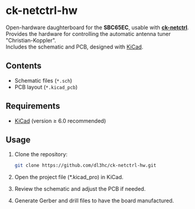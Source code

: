 # ck-netctrl-hw

Open-hardware daughterboard for the **SBC65EC**, usable with [**ck-netctrl**](https://github.com/dl3hc/ck-netctrl).  
Provides the hardware for controlling the automatic antenna tuner "Christian-Koppler".  
Includes the schematic and PCB, designed with [KiCad](https://www.kicad.org/).

## Contents

- Schematic files (`*.sch`)
- PCB layout (`*.kicad_pcb`)

## Requirements

- [KiCad](https://www.kicad.org/) (version ≥ 6.0 recommended)

## Usage

1. Clone the repository:
   ```bash
   git clone https://github.com/dl3hc/ck-netctrl-hw.git
2. Open the project file (*.kicad_pro) in KiCad.

3. Review the schematic and adjust the PCB if needed.

4. Generate Gerber and drill files to have the board manufactured.
